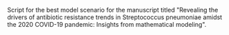 Script for the best model scenario for the manuscript titled "Revealing the drivers of antibiotic resistance trends in Streptococcus pneumoniae amidst the 2020 COVID-19 pandemic: Insights from mathematical modeling". 
